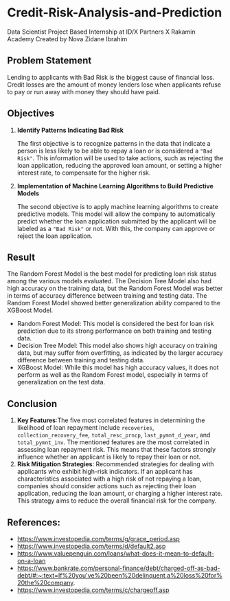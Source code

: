# **Credit-Risk-Analysis-and-Prediction**
Data Scientist Project Based Internship at ID/X Partners X Rakamin Academy
Created by Nova Zidane Ibrahim

## **Problem Statement**
Lending to applicants with Bad Risk is the biggest cause of financial loss. Credit losses are the amount of money lenders lose when applicants refuse to pay or run away with money they should have paid.

## **Objectives**
1. **Identify Patterns Indicating Bad Risk**

    The first objective is to recognize patterns in the data that indicate a person is less likely to be able to repay a loan or is considered a `"Bad Risk"`. This information will be used to take actions, such as rejecting the loan application, reducing the approved loan amount, or setting a higher interest rate, to compensate for the higher risk.

2. **Implementation of Machine Learning Algorithms to Build Predictive Models**

    The second objective is to apply machine learning algorithms to create predictive models. This model will allow the company to automatically predict whether the loan application submitted by the applicant will be labeled as a `"Bad Risk"` or not. With this, the company can approve or reject the loan application.

## **Result**
The Random Forest Model is the best model for predicting loan risk status among the various models evaluated. The Decision Tree Model also had high accuracy on the training data, but the Random Forest Model was better in terms of accuracy difference between training and testing data. The Random Forest Model showed better generalization ability compared to the XGBoost Model.
  - Random Forest Model: This model is considered the best for loan risk prediction due to its strong performance on both training and testing data.
  - Decision Tree Model: This model also shows high accuracy on training data, but may suffer from overfitting, as indicated by the larger accuracy difference between training and testing data.
  - XGBoost Model: While this model has high accuracy values, it does not perform as well as the Random Forest model, especially in terms of generalization on the test data.

## **Conclusion**
1. **Key Features**:The five most correlated features in determining the likelihood of loan repayment include `recoveries`, `collection_recovery_fee`, `total_resc_prncp`, `last_pymnt_d_year`, and `total_pymnt_inv`. The mentioned features are the most correlated in assessing loan repayment risk. This means that these factors strongly influence whether an applicant is likely to repay their loan or not.
2. **Risk Mitigation Strategies**: Recommended strategies for dealing with applicants who exhibit high-risk indicators. If an applicant has characteristics associated with a high risk of not repaying a loan, companies should consider actions such as rejecting their loan application, reducing the loan amount, or charging a higher interest rate. This strategy aims to reduce the overall financial risk for the company.

## **References**:
- https://www.investopedia.com/terms/g/grace_period.asp
- https://www.investopedia.com/terms/d/default2.asp
- https://www.valuepenguin.com/loans/what-does-it-mean-to-default-on-a-loan
- https://www.bankrate.com/personal-finance/debt/charged-off-as-bad-debt/#:~:text=If%20you've%20been%20delinquent,a%20loss%20for%20the%20company.
- https://www.investopedia.com/terms/c/chargeoff.asp
